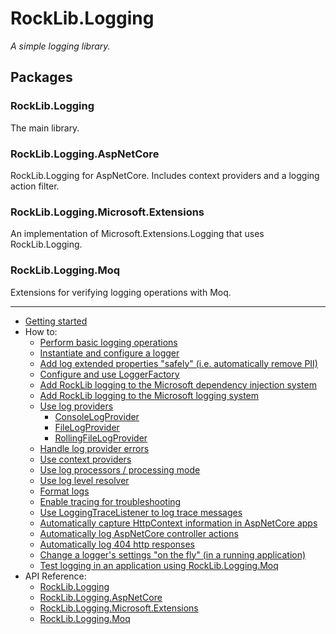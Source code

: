 ﻿# RockLib.Logging

*A simple logging library.*

## Packages

### RockLib.Logging
The main library.

### RockLib.Logging.AspNetCore
RockLib.Logging for AspNetCore. Includes context providers and a logging action filter.

### RockLib.Logging.Microsoft.Extensions
An implementation of Microsoft.Extensions.Logging that uses RockLib.Logging.

### RockLib.Logging.Moq
Extensions for verifying logging operations with Moq.

---

- [Getting started](docs/GettingStarted.md)
- How to:
  - [Perform basic logging operations](docs/Logging.md)
  - [Instantiate and configure a logger](docs/Logger.md)
  - [Add log extended properties "safely" (i.e. automatically remove PII)](docs/SafeLogging.md)
  - [Configure and use LoggerFactory](docs/LoggerFactory.md)
  - [Add RockLib logging to the Microsoft dependency injection system](docs/DI.md)
  - [Add RockLib logging to the Microsoft logging system](docs/Microsoft.md)
  - [Use log providers](docs/LogProviders.md)
    - [ConsoleLogProvider](docs/ConsoleLogProvider.md)
    - [FileLogProvider](docs/FileLogProvider.md)
    - [RollingFileLogProvider](docs/RollingFileLogProvider.md)
  - [Handle log provider errors](docs/LogProviderErrors.md)
  - [Use context providers](docs/ContextProviders.md)
  - [Use log processors / processing mode](docs/LogProcessors.md)
  - [Use log level resolver](docs/LogLevelResolver.md)
  - [Format logs](docs/Formatting.md)
  - [Enable tracing for troubleshooting](docs/Tracing.md)
  - [Use LoggingTraceListener to log trace messages](docs/LoggingTraceListener.md)
  - [Automatically capture HttpContext information in AspNetCore apps](docs/AspNetCore.md#context-providers)
  - [Automatically log AspNetCore controller actions](docs/AspNetCore.md#logging-action-filters)
  - [Automatically log 404 http responses](docs/AspNetCore.md#route-not-found-middleware)
  - [Change a logger's settings "on the fly" (in a running application)](docs/Reloading.md)
  - [Test logging in an application using RockLib.Logging.Moq](docs/Moq.md)
- API Reference:
  - [RockLib.Logging](https://www.fuget.org/packages/RockLib.Logging)
  - [RockLib.Logging.AspNetCore](https://www.fuget.org/packages/RockLib.Logging.AspNetCore)
  - [RockLib.Logging.Microsoft.Extensions](https://www.fuget.org/packages/RockLib.Logging.Microsoft.Extensions)
  - [RockLib.Logging.Moq](https://www.fuget.org/packages/RockLib.Logging.Moq)
